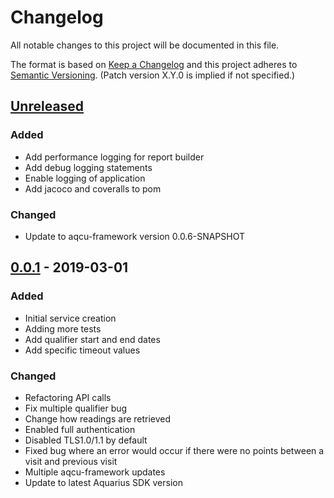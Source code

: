 # Changelog
All notable changes to this project will be documented in this file.

The format is based on [Keep a Changelog](http://keepachangelog.com/en/1.0.0/)
and this project adheres to [Semantic Versioning](http://semver.org/spec/v2.0.0.html). (Patch version X.Y.0 is implied if not specified.)

## [Unreleased]
### Added
- Add performance logging for report builder
- Add debug logging statements
- Enable logging of application
- Add jacoco and coveralls to pom

### Changed
- Update to aqcu-framework version 0.0.6-SNAPSHOT

## [0.0.1] - 2019-03-01
### Added
- Initial service creation
- Adding more tests
- Add qualifier start and end dates
- Add specific timeout values

### Changed
- Refactoring API calls
- Fix multiple qualifier bug
- Change how readings are retrieved
- Enabled full authentication
- Disabled TLS1.0/1.1 by default
- Fixed bug where an error would occur if there were no points between a visit and previous visit
- Multiple aqcu-framework updates
- Update to latest Aquarius SDK version

[Unreleased]: https://github.com/USGS-CIDA/aqcu-svp-report/compare/aqcu-svp-report-0.0.1...master
[0.0.1]: https://github.com/USGS-CIDA/aqcu-svp-report/tree/aqcu-svp-report-0.0.1